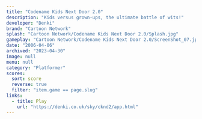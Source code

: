 ```yaml
---
title: "Codename Kids Next Door 2.0"
description: "Kids versus grown-ups, the ultimate battle of wits!"
developer: "Denki"
brand: "Cartoon Network"
splash: "Cartoon Network/Codename Kids Next Door 2.0/Splash.jpg"
gameplay: "Cartoon Network/Codename Kids Next Door 2.0/ScreenShot_07.jpg"
date: "2006-04-06"
archived: "2023-04-30"
image: null
menu: null
category: "Platformer"
scores:
  sort: score
  reverse: true
  filter: "item.game == page.slug"
links:
  - title: Play
    url: "https://denki.co.uk/sky/cknd2/app.html"
---
```

